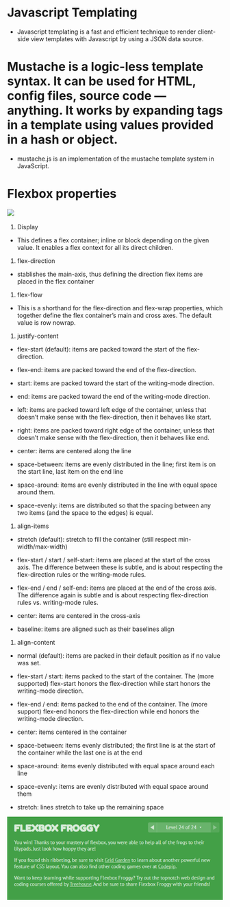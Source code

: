 # Javascript Templating

* Javascript templating is a fast and efficient technique to render client-side view templates with Javascript by using a JSON data source.

# Mustache is a logic-less template syntax. It can be used for HTML, config files, source code — anything. It works by expanding tags in a template using values provided in a hash or object.

* mustache.js is an implementation of the mustache template system in JavaScript.

# Flexbox properties

![](https://oracle-patches.com/images/2019/11/09/flexbox-css_large.jpg)

1. Display 

- This defines a flex container; inline or block depending on the given value. It enables a flex context for all its direct children.

1. flex-direction

- stablishes the main-axis, thus defining the direction flex items are placed in the flex container

1. flex-flow

- This is a shorthand for the flex-direction and flex-wrap properties, which together define the flex container’s main and cross axes. The default value is row nowrap.

1. justify-content

- flex-start (default): items are packed toward the start of the flex-direction.

 - flex-end: items are packed toward the end of the flex-direction.
 - start: items are packed toward the start of the writing-mode direction.
 - end: items are packed toward the end of the writing-mode direction.
 - left: items are packed toward left edge of the container, unless that doesn’t make sense with the flex-direction, then it behaves like start.

 - right: items are packed toward right edge of the container, unless that doesn’t make sense with the flex-direction, then it behaves like end.

 - center: items are centered along the line

- space-between: items are evenly distributed in the line; first item is on the start line, last item on the end line

- space-around: items are evenly distributed in the line with equal space around them. 

- space-evenly: items are distributed so that the spacing between any two items (and the space to the edges) is equal.

1. align-items

 - stretch (default): stretch to fill the container (still respect min-width/max-width)

 - flex-start / start / self-start: items are placed at the start of the cross axis. The difference between these is subtle, and is about respecting the flex-direction rules or the writing-mode rules.

 - flex-end / end / self-end: items are placed at the end of the cross axis. The difference again is subtle and is about respecting flex-direction rules vs. writing-mode rules.

 - center: items are centered in the cross-axis

 - baseline: items are aligned such as their baselines align

 1. align-content 

 - normal (default): items are packed in their default position as if no value was set.

- flex-start / start: items packed to the start of the container. The (more supported) flex-start honors the flex-direction while start honors the writing-mode direction.

- flex-end / end: items packed to the end of the container. The (more support) flex-end honors the flex-direction while end honors the writing-mode direction.

- center: items centered in the container

- space-between: items evenly distributed; the first line is at the start of the container while the last one is at the end

- space-around: items evenly distributed with equal space around each line

- space-evenly: items are evenly distributed with equal space around them

- stretch: lines stretch to take up the remaining space

![flexbox](img/flexbox.png)
